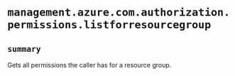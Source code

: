 # `management.azure.com.authorization.permissions.listforresourcegroup`

## `summary`
Gets all permissions the caller has for a resource group.


